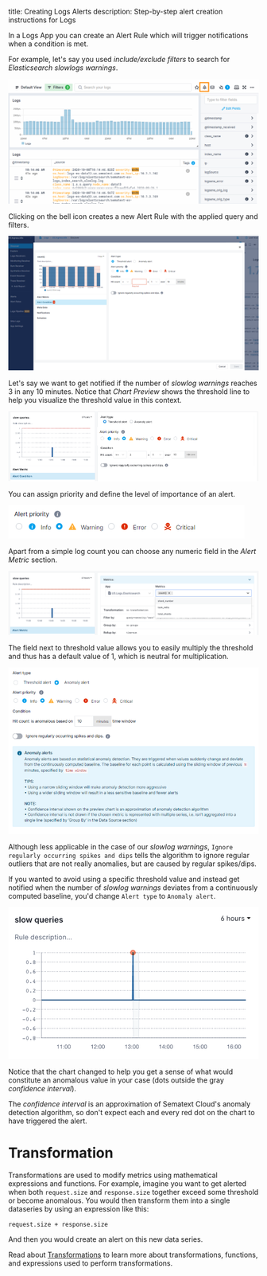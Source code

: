 title: Creating Logs Alerts
description: Step-by-step alert creation instructions for Logs

In a Logs App you can create an Alert Rule which will trigger notifications when a condition is met.

For example, let's say you used *include/exclude filters* to search for *Elasticsearch slowlogs warnings*.

![Elasticsearch slowlogs warnings search](../images/alerts/image_0.png)

Clicking on the bell icon creates a new Alert Rule with the applied query and filters.

![image alt text](../images/alerts/image_1_2.png)

Let's say we want to get notified if the number of *slowlog warnings* reaches 3 in any 10 minutes. Notice that *Chart Preview* shows the threshold line to help
you visualize the threshold value in this context.

![image alt text](../images/alerts/image_2_2.png)

 You can assign priority and define the level of importance of an alert.
 
 ![image alt text](../images/alerts/alert_priority.png)

Apart from a simple log count you can choose any numeric field in the *Alert Metric* section.

![image alt text](../images/alerts/image_3.png)

The field next to threshold value allows you to easily multiply the threshold and thus has a default value of 1, which is neutral for multiplication.  

![image alt text](../images/alerts/image_5_2.png)

Although less applicable in the case of our *slowlog warnings*, `Ignore regularly occurring spikes and dips` tells the algorithm to ignore regular outliers that are not really anomalies, but are caused by regular spikes/dips.

If you wanted to avoid using a specific threshold value and instead get notified when the number of *slowlog warnings* deviates from a continuously computed baseline, you'd change `Alert type` to `Anomaly alert`.

![image alt text](../images/alerts/image_6.png)

Notice that the chart changed to help you get a sense of what would constitute an anomalous value in your case (dots outside the gray *confidence interval*). 

The *confidence interval* is an approximation of Sematext Cloud's anomaly detection algorithm, so don't expect each and every red dot on the chart to have triggered the alert.

# Transformation

Transformations are used to modify metrics using mathematical expressions and functions. For example, imagine you want to get alerted when both `request.size` and `response.size` together exceed some threshold or become anomalous.  You would then transform them into a single dataseries by using an expression like this:

```
request.size + response.size
```

And then you would create an alert on this new data series.

Read about [Transformations](../dashboards/chart-builder/#transformation) to learn more about transformations, functions, and expressions used to perform transformations.
